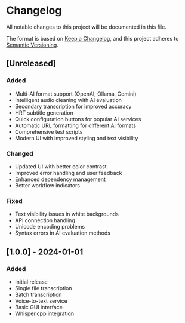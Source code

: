 # Changelog

All notable changes to this project will be documented in this file.

The format is based on [Keep a Changelog](https://keepachangelog.com/en/1.0.0/),
and this project adheres to [Semantic Versioning](https://semver.org/spec/v2.0.0.html).

## [Unreleased]

### Added
- Multi-AI format support (OpenAI, Ollama, Gemini)
- Intelligent audio cleaning with AI evaluation
- Secondary transcription for improved accuracy
- HRT subtitle generation
- Quick configuration buttons for popular AI services
- Automatic URL formatting for different AI formats
- Comprehensive test scripts
- Modern UI with improved styling and text visibility

### Changed
- Updated UI with better color contrast
- Improved error handling and user feedback
- Enhanced dependency management
- Better workflow indicators

### Fixed
- Text visibility issues in white backgrounds
- API connection handling
- Unicode encoding problems
- Syntax errors in AI evaluation methods

## [1.0.0] - 2024-01-01

### Added
- Initial release
- Single file transcription
- Batch transcription
- Voice-to-text service
- Basic GUI interface
- Whisper.cpp integration